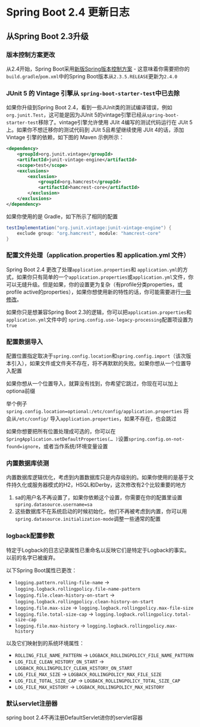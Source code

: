# Spring Boot 2.4 更新日志

## 从Spring Boot 2.3升级

### 版本控制方案更改

从2.4开始，Spring Boot采用[新版Spring版本控制方案](https://spring.io/blog/2020/04/30/updates-to-spring-versions) - 这意味着你需要把你的`build.gradle`/`pom.xml`中的Spring Boot版本从`2.3.5.RELEASE`更新为`2.4.0`

### JUnit 5 的 Vintage 引擎从 `spring-boot-starter-test`中已去除

如果你升级到Spring Boot 2.4，看到一些JUnit类的测试编译错误，例如`org.junit.Test`，这可能是因为JUnit 5的vintage引擎已经从`spring-boot-starter-test`移除了。vintage引擎允许使用 JUit 4编写的测试代码运行在 JUit 5上。如果你不想迁移你的测试代码到 JUit 5且希望继续使用 JUit 4的话，添加 Vintage 引擎的依赖，如下图的 Maven 示例所示：

```xml
<dependency>
    <groupId>org.junit.vintage</groupId>
    <artifactId>junit-vintage-engine</artifactId>
    <scope>test</scope>
    <exclusions>
        <exclusion>
            <groupId>org.hamcrest</groupId>
            <artifactId>hamcrest-core</artifactId>
        </exclusion>
    </exclusions>
</dependency>
```

如果你使用的是 Gradle，如下所示了相同的配置

```groovy
testImplementation("org.junit.vintage:junit-vintage-engine") {
    exclude group: "org.hamcrest", module: "hamcrest-core"
}
```

### 配置文件处理（application.properties 和 application.yml 文件）

Spring Boot 2.4 更改了处理`application.properties`和 `application.yml`的方式，如果你只有简单的一个`application.properties`或`application.yml`文件，你可以无缝升级。但是如果，你的设置更为复杂（有profile分类properties，或profile active的properties），如果你想使用新的特性的话，你可能需要进行[一些修改](https://github.com/spring-projects/spring-boot/wiki/Spring-Boot-Config-Data-Migration-Guide)。

如果你只是想兼容Spring Boot 2.3的逻辑，你可以把`application.properties`和`application.yml`文件中的 `spring.config.use-legacy-processing`配置项设置为`true`

### 配置数据导入

配置位置指定取决于`spring.config.location`和`spring.config.import`（该次版本引入），如果文件或文件夹不存在，将不再默默的失败。如果你想从一个位置导入配置

如果你想从一个位置导入，就算没有找到，你希望它跳过，你现在可以加上optiona前缀

举个例子`spring.config.location=optional:/etc/config/application.properties` 将会从`/etc/config/` 导入`application.properties`，如果不存在，也会跳过

如果你想要把所有位置处理成可选的，你可以在`SpringApplication.setDefaultProperties(… )`设置`spring.config.on-not-found=ignore`，或者当作系统/环境变量设置

### 内置数据库侦测

内置数据库逻辑优化，考虑到内置数据库只是内存级别的。如果你使用的是基于文件持久化或服务器模式的H2，HSQL和Derby，这次修改有2个比较重要的地方

1. sa的用户名不再设置了，如果你依赖这个设置，你需要在你的配置里设置`spring.datasource.username=sa`
2. 这些数据库不在系统启动的时候初始化，他们不再被考虑到内置，你可以用`spring.datasource.initialization-mode`调整一些通常的配置

### logback配置参数

特定于Logback的日志记录属性已重命名以反映它们是特定于Logback的事实。以前的名字已被废弃。

以下Spring Boot属性已更改：

- `logging.pattern.rolling-file-name` → `logging.logback.rollingpolicy.file-name-pattern`
- `logging.file.clean-history-on-start` → `logging.logback.rollingpolicy.clean-history-on-start`
- `logging.file.max-size` → `logging.logback.rollingpolicy.max-file-size`
- `logging.file.total-size-cap` → `logging.logback.rollingpolicy.total-size-cap`
- `logging.file.max-history` → `logging.logback.rollingpolicy.max-history`

以及它们映射到的系统环境属性：

- `ROLLING_FILE_NAME_PATTERN` → `LOGBACK_ROLLINGPOLICY_FILE_NAME_PATTERN`
- `LOG_FILE_CLEAN_HISTORY_ON_START` → `LOGBACK_ROLLINGPOLICY_CLEAN_HISTORY_ON_START`
- `LOG_FILE_MAX_SIZE` → `LOGBACK_ROLLINGPOLICY_MAX_FILE_SIZE`
- `LOG_FILE_TOTAL_SIZE_CAP` → `LOGBACK_ROLLINGPOLICY_TOTAL_SIZE_CAP`
- `LOG_FILE_MAX_HISTORY` → `LOGBACK_ROLLINGPOLICY_MAX_HISTORY`

### 默认servlet注册器

spring boot 2.4不再注册DefaultServlet进你的servlet容器